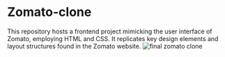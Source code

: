 # Zomato-clone
This repository hosts a frontend project mimicking the user interface of Zomato, employing HTML and CSS. It replicates key design elements and layout structures found in the Zomato website.
![final zomato clone](https://github.com/shravanikale28/Zomato-clone/assets/145227384/f82eeb23-c658-4d80-9915-2fc7bb51d261)
